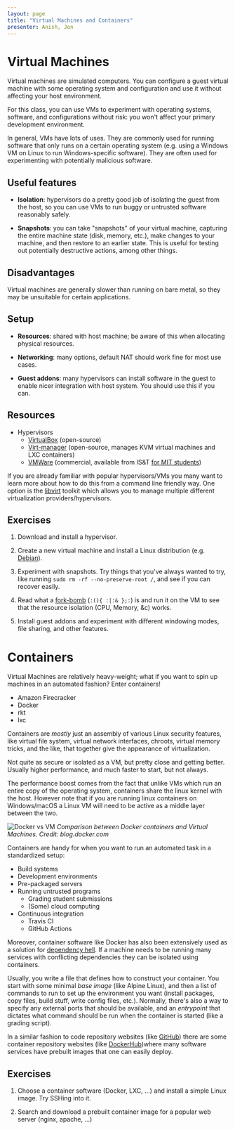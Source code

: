 ```yaml
---
layout: page
title: "Virtual Machines and Containers"
presenter: Anish, Jon
---
```


# Virtual Machines

Virtual machines are simulated computers. You can configure a guest virtual
machine with some operating system and configuration and use it without
affecting your host environment.

For this class, you can use VMs to experiment with operating systems, software,
and configurations without risk: you won't affect your primary development
environment.

In general, VMs have lots of uses. They are commonly used for running software
that only runs on a certain operating system (e.g. using a Windows VM on Linux
to run Windows-specific software). They are often used for experimenting with
potentially malicious software.

## Useful features

- **Isolation**: hypervisors do a pretty good job of isolating the guest from
the host, so you can use VMs to run buggy or untrusted software reasonably
safely.

- **Snapshots**: you can take "snapshots" of your virtual machine, capturing
the entire machine state (disk, memory, etc.), make changes to your machine,
and then restore to an earlier state. This is useful for testing out
potentially destructive actions, among other things.

## Disadvantages

Virtual machines are generally slower than running on bare metal, so they may
be unsuitable for certain applications.

## Setup

- **Resources**: shared with host machine; be aware of this when allocating
physical resources.

- **Networking**: many options, default NAT should work fine for most use
cases.

- **Guest addons**: many hypervisors can install software in the guest to
enable nicer integration with host system. You should use this if you can.

## Resources

- Hypervisors
    - [VirtualBox](https://www.virtualbox.org/) (open-source)
    - [Virt-manager](https://virt-manager.org/) (open-source, manages KVM virtual machines and LXC containers)
    - [VMWare](https://www.vmware.com/) (commercial, available from IS&T [for
    MIT students](https://ist.mit.edu/vmware-fusion))

If you are already familiar with popular hypervisors/VMs you many want to learn more about how to do this from a command line friendly way. One option is the [libvirt](https://wiki.libvirt.org/page/UbuntuKVMWalkthrough) toolkit which allows you to manage multiple different virtualization providers/hypervisors.

## Exercises

1. Download and install a hypervisor.

1. Create a new virtual machine and install a Linux distribution (e.g.
[Debian](https://www.debian.org/)).

1. Experiment with snapshots. Try things that you've always wanted to try, like
   running `sudo rm -rf --no-preserve-root /`, and see if you can recover
   easily.

1. Read what a [fork-bomb](https://en.wikipedia.org/wiki/Fork_bomb) (`:(){ :|:& };:`) is and run it on the VM to see that the resource isolation (CPU, Memory, &c) works.

1. Install guest addons and experiment with different windowing modes, file
   sharing, and other features.

# Containers

Virtual Machines are relatively heavy-weight; what if you want to spin
up machines in an automated fashion? Enter containers!

 - Amazon Firecracker
 - Docker
 - rkt
 - lxc

Containers are _mostly_ just an assembly of various Linux security
features, like virtual file system, virtual network interfaces, chroots,
virtual memory tricks, and the like, that together give the appearance
of virtualization.

Not quite as secure or isolated as a VM, but pretty close and getting
better. Usually higher performance, and much faster to start, but not
always.

The performance boost comes from the fact that unlike VMs which run an entire copy of the operating system, containers share the linux kernel with the host. However note that if you are running linux containers on Windows/macOS a Linux VM will need to be active as a middle layer between the two.

![Docker vs VM](https://i2.wp.com/blog.docker.com/wp-content/uploads/Blog.-Are-containers-..VM-Image-1.png?ssl=1)
_Comparison between Docker containers and Virtual Machines. Credit: blog.docker.com_

Containers are handy for when you want to run an automated task in a
standardized setup:

 - Build systems
 - Development environments
 - Pre-packaged servers
 - Running untrusted programs
   - Grading student submissions
   - (Some) cloud computing
 - Continuous integration
   - Travis CI
   - GitHub Actions

Moreover, container software like Docker has also been extensively used as a solution for [dependency hell](https://en.wikipedia.org/wiki/Dependency_hell). If a machine needs to be running many services with conflicting dependencies they can be isolated using containers.

Usually, you write a file that defines how to construct your container.
You start with some minimal _base image_ (like Alpine Linux), and then
a list of commands to run to set up the environment you want (install
packages, copy files, build stuff, write config files, etc.). Normally,
there's also a way to specify any external ports that should be
available, and an _entrypoint_ that dictates what command should be run
when the container is started (like a grading script).

In a similar fashion to code repository websites (like [GitHub](https://github.com/)) there are some container repository websites (like [DockerHub](https://hub.docker.com/))where many software services have prebuilt images that one can easily deploy.

## Exercises

1. Choose a container software (Docker, LXC, …) and install a simple Linux image. Try SSHing into it.

1. Search and download a prebuilt container image for a popular web server (nginx, apache, …)
